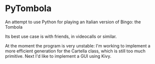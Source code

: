 # PyTombola
An attempt to use Python for playing an Italian version of Bingo: the Tombola

Its best use case is with friends, in videocalls or similar.

At the moment the program is very unstable: I'm working to implement a more efficient generation for the Cartella class, which is still too much primitive.
Next I'd like to implement a GUI using Kivy. 
